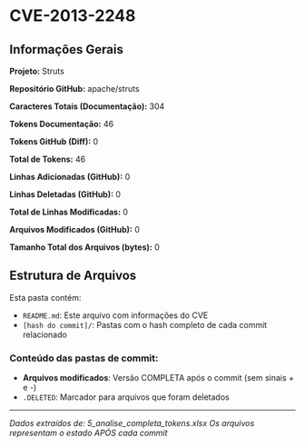 # CVE-2013-2248

## Informações Gerais

**Projeto:** Struts

**Repositório GitHub:** apache/struts

**Caracteres Totais (Documentação):** 304

**Tokens Documentação:** 46

**Tokens GitHub (Diff):** 0

**Total de Tokens:** 46

**Linhas Adicionadas (GitHub):** 0

**Linhas Deletadas (GitHub):** 0

**Total de Linhas Modificadas:** 0

**Arquivos Modificados (GitHub):** 0

**Tamanho Total dos Arquivos (bytes):** 0


## Estrutura de Arquivos

Esta pasta contém:

- `README.md`: Este arquivo com informações do CVE
- `[hash do commit]/`: Pastas com o hash completo de cada commit relacionado

### Conteúdo das pastas de commit:

- **Arquivos modificados**: Versão COMPLETA após o commit (sem sinais + e -)
- `.DELETED`: Marcador para arquivos que foram deletados

---

*Dados extraídos de: 5_analise_completa_tokens.xlsx*
*Os arquivos representam o estado APÓS cada commit*
